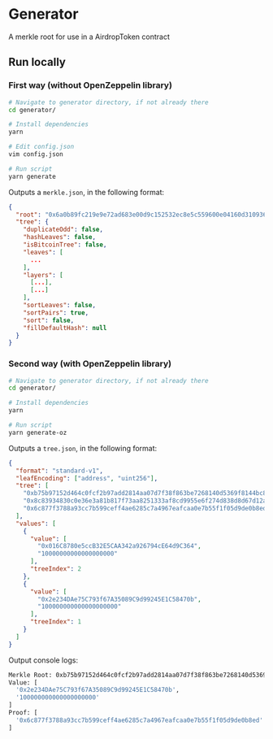 # Generator

A merkle root for use in a AirdropToken contract

## Run locally

### First way (without OpenZeppelin library)

```bash
# Navigate to generator directory, if not already there
cd generator/

# Install dependencies
yarn

# Edit config.json
vim config.json

# Run script
yarn generate
```

Outputs a `merkle.json`, in the following format:

```json
{
  "root": "0x6a0b89fc219e9e72ad683e00d9c152532ec8e5c559600e04160d310936400a00",
  "tree": {
    "duplicateOdd": false,
    "hashLeaves": false,
    "isBitcoinTree": false,
    "leaves": [
      ...
    ],
    "layers": [
      [...],
      [...]
    ],
    "sortLeaves": false,
    "sortPairs": true,
    "sort": false,
    "fillDefaultHash": null
  }
}
```

### Second way (with OpenZeppelin library)

```bash
# Navigate to generator directory, if not already there
cd generator/

# Install dependencies
yarn

# Run script
yarn generate-oz
```

Outputs a `tree.json`, in the following format:

```json
{
  "format": "standard-v1",
  "leafEncoding": ["address", "uint256"],
  "tree": [
    "0xb75b97152d464c0fcf2b97add2814aa07d7f38f863be7268140d5369f8144bc8",
    "0x8c83934830c0e36e3a81b817f73aa8251333af8cd9955e6f274d838d8d67d12a",
    "0x6c877f3788a93cc7b599ceff4ae6285c7a4967eafcaa0e7b55f1f05d9de0b8ed"
  ],
  "values": [
    {
      "value": [
        "0x016C8780e5ccB32E5CAA342a926794cE64d9C364",
        "10000000000000000000"
      ],
      "treeIndex": 2
    },
    {
      "value": [
        "0x2e234DAe75C793f67A35089C9d99245E1C58470b",
        "100000000000000000000"
      ],
      "treeIndex": 1
    }
  ]
}
```

Output console logs:

```bash
Merkle Root: 0xb75b97152d464c0fcf2b97add2814aa07d7f38f863be7268140d5369f8144bc8
Value: [
  '0x2e234DAe75C793f67A35089C9d99245E1C58470b',
  '100000000000000000000'
]
Proof: [
  '0x6c877f3788a93cc7b599ceff4ae6285c7a4967eafcaa0e7b55f1f05d9de0b8ed'
]
```
